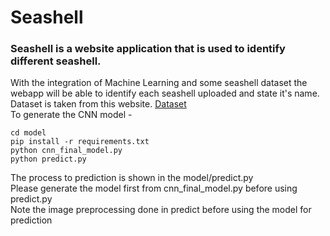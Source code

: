 # Seashell

### Seashell is a website application that is used to identify different seashell.

With the integration of Machine Learning and some seashell dataset the webapp will be able to identify each seashell uploaded and state it's name.\
Dataset is taken from this website.
[Dataset](https://www.nature.com/articles/s41597-019-0230-3)\
To generate the CNN model -

```
cd model
pip install -r requirements.txt
python cnn_final_model.py
python predict.py
```

The process to prediction is shown in the model/predict.py\
Please generate the model first from cnn_final_model.py before using predict.py\
Note the image preprocessing done in predict before using the model for prediction
